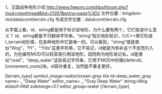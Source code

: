 1、王国战争地形介绍
http://www.freeors.com/bbs/forum.php?mod=viewthread&tid=21267&extra=page%3D2
文件位置：kingdom-res\data\core\terrain.cfg
韦诺文件位置：data\core\terrain.cfg

从字面上看，id、string都是用于标识该地形，为什么要有两个，它们各是什么意义？
id、string都是不可翻译字符串。“string”指示地形标识，C/C++用它形成t_terrain地形值，在各种地形中它是唯一的。可以看到，“string”值是类似“Wog”，“Ft”，“^Fds”这类字符串，它不易记，id就是为弥补这个不足而引入的，为在编写MOD可以较容易引用该地形，因而称为地形易记名。id是类似“road”，“deep_water”这些易记字符串，它用于MOD中的像[defend]、[movement_costs]块。id容许重复，当然能不重复更好。

[terrain_type]
    symbol_image=water/ocean-grey-tile
    id=deep_water_gray
    name= _ "Deep Water"
    editor_name= _ "Gray Deep Water"
    string=Wog
    aliasof=Wdt
    submerge=0.1
    editor_group=water
[/terrain_type]